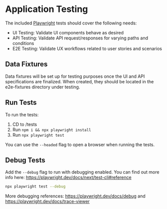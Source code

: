 # Application Testing

The included [Playwright](https://playwright.dev/) tests should cover the following needs:

- UI Testing: Validate UI components behave as desired
- API Testing: Validate API request/responses for varying paths and conditions
- E2E Testing: Validate UX workflows related to user stories and scenarios

## Data Fixtures

Data fixtures will be set up for testing purposes once the UI and API specifications are finalized.
When created, they should be located in the e2e-fixtures directory under testing.

## Run Tests

To run the tests:

1. CD to /tests
2. Run `npm i && npx playwright install`
3. Run `npx playwright test`

You can use the `--headed` flag to open a browser when running the tests.

## Debug Tests

Add the `--debug` flag to run with debugging enabled. You can find out more info here: https://playwright.dev/docs/next/test-cli#reference

```bash
npx playwright test --debug
```

More debugging references: https://playwright.dev/docs/debug and https://playwright.dev/docs/trace-viewer
